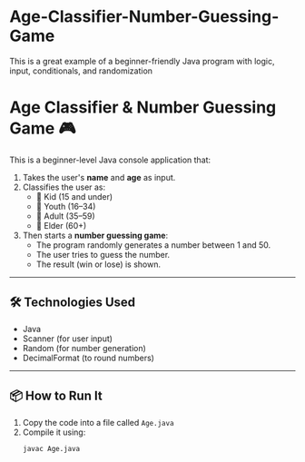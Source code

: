 # Age-Classifier-Number-Guessing-Game
 This is a great example of a beginner-friendly Java program with logic, input, conditionals, and randomization 
# Age Classifier & Number Guessing Game 🎮

This is a beginner-level Java console application that:

1. Takes the user's **name** and **age** as input.
2. Classifies the user as:
   - 👶 Kid (15 and under)
   - 🧒 Youth (16–34)
   - 🧑 Adult (35–59)
   - 👴 Elder (60+)
3. Then starts a **number guessing game**:
   - The program randomly generates a number between 1 and 50.
   - The user tries to guess the number.
   - The result (win or lose) is shown.

---

## 🛠 Technologies Used

- Java
- Scanner (for user input)
- Random (for number generation)
- DecimalFormat (to round numbers)

---

## 📦 How to Run It

1. Copy the code into a file called `Age.java`
2. Compile it using:
   ```bash
   javac Age.java
